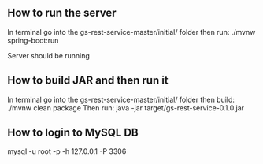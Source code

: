 ## How to run the server
In terminal go into the gs-rest-service-master/initial/ folder then run:
./mvnw spring-boot:run

Server should be running

## How to build JAR and then run it
In terminal go into the gs-rest-service-master/initial/ folder then build: 
./mvnw clean package
Then run:
java -jar target/gs-rest-service-0.1.0.jar

## How to login to MySQL DB
mysql -u root -p -h 127.0.0.1 -P 3306


